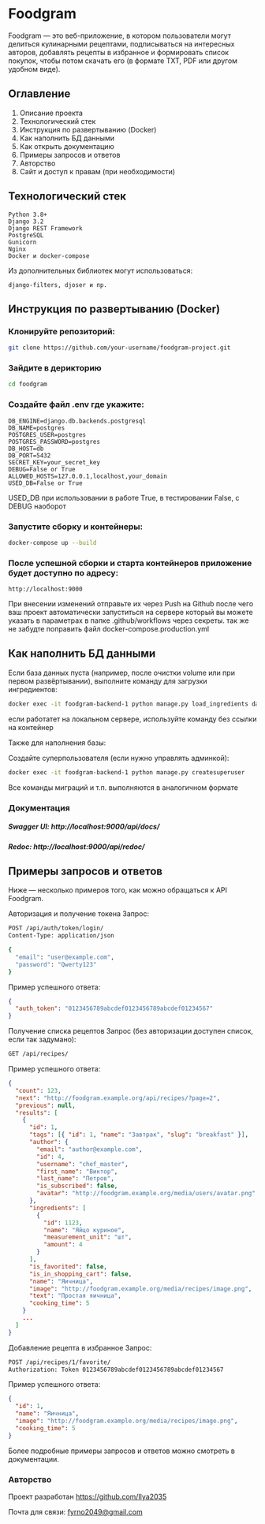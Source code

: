 # Foodgram

Foodgram — это веб-приложение, в котором пользователи могут делиться кулинарными рецептами,
подписываться на интересных авторов, добавлять рецепты в избранное и формировать список покупок,
чтобы потом скачать его (в формате TXT, PDF или другом удобном виде).

## Оглавление


1. Описание проекта
2. Технологический стек
3. Инструкция по развертыванию (Docker)
4. Как наполнить БД данными
5. Как открыть документацию
6. Примеры запросов и ответов
7. Авторство
8. Сайт и доступ к правам (при необходимости)

## Технологический стек

```
Python 3.8+
Django 3.2
Django REST Framework
PostgreSQL
Gunicorn
Nginx
Docker и docker-compose
```
Из дополнительных библиотек могут использоваться:
```
django-filters, djoser и пр.
```
## Инструкция по развертыванию (Docker)
### Клонируйте репозиторий:

```bash
git clone https://github.com/your-username/foodgram-project.git
```
### Зайдите в дерикторию
```bash
cd foodgram
```
### Создайте файл .env где укажите:
```dotenv
DB_ENGINE=django.db.backends.postgresql
DB_NAME=postgres
POSTGRES_USER=postgres
POSTGRES_PASSWORD=postgres
DB_HOST=db
DB_PORT=5432
SECRET_KEY=your_secret_key
DEBUG=False or True
ALLOWED_HOSTS=127.0.0.1,localhost,your_domain
USED_DB=False or True
```
USED_DB при использовании в работе Тrue, в тестировании False, с DEBUG наоборот
### Запустите сборку и контейнеры:

```bash
docker-compose up --build
```
### После успешной сборки и старта контейнеров приложение будет доступно по адресу:
```
http://localhost:9000
```
При внесении изменений отправьте их через Push на Github после чего ваш проект автоматически запуститься 
на сервере который вы можете указать в параметрах в папке .github/workflows через секреты.
так же не забудте поправить файл docker-compose.production.yml

## Как наполнить БД данными
Если база данных пуста (например, после очистки volume или при первом развёртывании), выполните команду для загрузки ингредиентов:

```bash
docker exec -it foodgram-backend-1 python manage.py load_ingredients data/ingredients.json
```
если работатет на локальном сервере, используйте команду без ссылки на контейнер

Также для наполнения базы:

Создайте суперпользователя (если нужно управлять админкой):
```bash
docker exec -it foodgram-backend-1 python manage.py createsuperuser
```
Все команды миграций и т.п. выполняются в аналогичном формате
### Документация

##### Swagger UI: http://localhost:9000/api/docs/
##### Redoc: http://localhost:9000/api/redoc/


## Примеры запросов и ответов
Ниже — несколько примеров того, как можно обращаться к API Foodgram.

Авторизация и получение токена
Запрос:

```bash
POST /api/auth/token/login/
Content-Type: application/json

{
  "email": "user@example.com",
  "password": "Qwerty123"
}
```
Пример успешного ответа:

```json
{
  "auth_token": "0123456789abcdef0123456789abcdef01234567"
}
```
Получение списка рецептов
Запрос (без авторизации доступен список, если так задумано):

```bash
GET /api/recipes/
```
Пример успешного ответа:

```json
{
  "count": 123,
  "next": "http://foodgram.example.org/api/recipes/?page=2",
  "previous": null,
  "results": [
    {
      "id": 1,
      "tags": [{ "id": 1, "name": "Завтрак", "slug": "breakfast" }],
      "author": {
        "email": "author@example.com",
        "id": 4,
        "username": "chef_master",
        "first_name": "Виктор",
        "last_name": "Петров",
        "is_subscribed": false,
        "avatar": "http://foodgram.example.org/media/users/avatar.png"
      },
      "ingredients": [
        {
          "id": 1123,
          "name": "Яйцо куриное",
          "measurement_unit": "шт",
          "amount": 4
        }
      ],
      "is_favorited": false,
      "is_in_shopping_cart": false,
      "name": "Яичница",
      "image": "http://foodgram.example.org/media/recipes/image.png",
      "text": "Простая яичница",
      "cooking_time": 5
    }
    ...
  ]
}
```
Добавление рецепта в избранное
Запрос:

```bash
POST /api/recipes/1/favorite/
Authorization: Token 0123456789abcdef0123456789abcdef01234567
```
Пример успешного ответа:

```json
{
  "id": 1,
  "name": "Яичница",
  "image": "http://foodgram.example.org/media/recipes/image.png",
  "cooking_time": 5
}
```
Более подробные примеры запросов и ответов можно смотреть в документации.

### Авторство
Проект разработан https://github.com/Ilya2035

Почта для связи: fyrno2049@gmail.com
